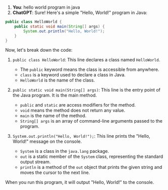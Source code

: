 1. **You**: hello world  program in java
2. **ChatGPT**: Sure! Here's a simple "Hello, World!" program in Java:

```java
public class HelloWorld {
    public static void main(String[] args) {
        System.out.println("Hello, World!");
    }
}
```

Now, let's break down the code:

1. `public class HelloWorld`: This line declares a class named `HelloWorld`.
   - The `public` keyword means the class is accessible from anywhere.
   - `class` is a keyword used to declare a class in Java.
   - `HelloWorld` is the name of the class.

2. `public static void main(String[] args)`: This line is the entry point of the Java program. It is the main method.
   - `public` and `static` are access modifiers for the method.
   - `void` means the method does not return any value.
   - `main` is the name of the method.
   - `String[] args` is an array of command-line arguments passed to the program.

3. `System.out.println("Hello, World!");`: This line prints the "Hello, World!" message on the console.
   - `System` is a class in the `java.lang` package.
   - `out` is a static member of the `System` class, representing the standard output stream.
   - `println` is a method of the `out` object that prints the given string and moves the cursor to the next line.

When you run this program, it will output "Hello, World!" to the console.